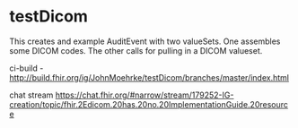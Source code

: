 # testDicom

This creates and example AuditEvent with two valueSets. One assembles some DICOM codes. The other calls for pulling in a DICOM valueset.

ci-build - http://build.fhir.org/ig/JohnMoehrke/testDicom/branches/master/index.html


chat stream https://chat.fhir.org/#narrow/stream/179252-IG-creation/topic/fhir.2Edicom.20has.20no.20ImplementationGuide.20resource

